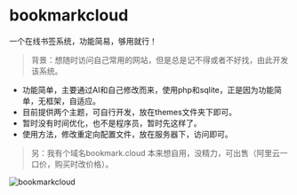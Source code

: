 # bookmarkcloud
一个在线书签系统，功能简易，够用就行！

> 背景：想随时访问自己常用的网站，但是总是记不得或者不好找，由此开发该系统。

- 功能简单，主要通过AI和自己修改而来，使用php和sqlite，正是因为功能简单，无框架，自适应。
- 目前提供两个主题，可自行开发，放在themes文件夹下即可。
- 暂时没有时间优化，也不是程序员，暂时先这样了。
- 使用方法，修改重定向配置文件，放在服务器下，访问即可。

> 另：我有个域名bookmark.cloud 本来想自用，没精力，可出售（阿里云一口价，购买时改价格）。



 ![bookmarkcloud](bookmarkcloud.png"Markdown") 